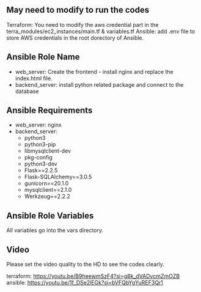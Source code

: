 May need to modify to run the codes
------------
Terraform: You need to modify the aws credential part in the terra_modules/ec2_instances/main.tf & variables.tf
Ansible: add .env file to store AWS credentials in the root dorectory of Ansible.

Ansible Role Name
------------

- web_server: Create the frontend - install nginx and replace the index.html file.
- backend_server: install python related package and connect to the database

Ansible Requirements
------------

- web_server: nginx
- backend_server:    
    - python3
    - python3-pip
    - libmysqlclient-dev
    - pkg-config
    - python3-dev
    - Flask==2.2.5
    - Flask-SQLAlchemy==3.0.5
    - gunicorn==20.1.0
    - mysqlclient==2.1.0
    - Werkzeug==2.2.2

Ansible Role Variables
--------------

All variables go into the vars directory.


Video
------------------
Please set the video quality to the HD to see the codes clearly. 

terraform: https://youtu.be/B9heewmSzF4?si=g8k_dVADvcmZmOZB <br>
ansible: https://youtu.be/1f_DSe2lEGk?si=bVFQbYgYuREF3Qr1 
